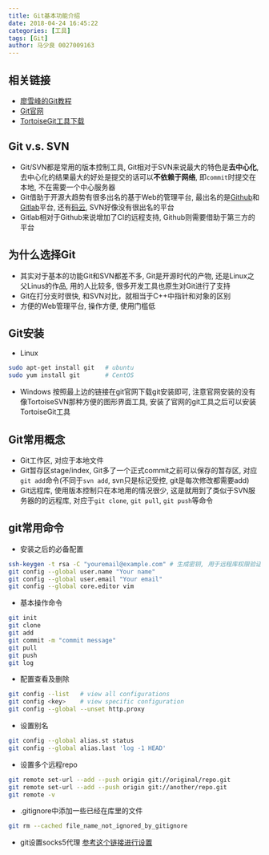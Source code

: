 ```yaml
---
title: Git基本功能介绍
date: 2018-04-24 16:45:22
categories: [工具]
tags: [Git]
author: 马少良 0027009163
---
```


## 相关链接
* [廖雪峰的Git教程](https://www.liaoxuefeng.com/wiki/0013739516305929606dd18361248578c67b8067c8c017b000)
* [Git官网](https://git-scm.com/)
* [TortoiseGit工具下载](https://tortoisegit.org/)

## Git v.s. SVN
* Git/SVN都是常用的版本控制工具, Git相对于SVN来说最大的特色是**去中心化**, 去中心化的结果最大的好处是提交的话可以**不依赖于网络**, 即`commit`时提交在本地, 不在需要一个中心服务器
* Git借助于开源大趋势有很多出名的基于Web的管理平台, 最出名的是[Github](https://github.com/)和[Gitlab](https://about.gitlab.com/)平台, 还有[码云](https://gitee.com/), SVN好像没有很出名的平台
* Gitlab相对于Github来说增加了CI的远程支持, Github则需要借助于第三方的平台

## 为什么选择Git
* 其实对于基本的功能Git和SVN都差不多, Git是开源时代的产物, 还是Linux之父Linus的作品, 用的人比较多, 很多开发工具也原生对Git进行了支持
* Git在打分支时很快, 和SVN对比，就相当于C++中指针和对象的区别
* 方便的Web管理平台, 操作方便, 使用门槛低

## Git安装
* Linux
```bash
sudo apt-get install git   # ubuntu
sudo yum install git       # CentOS
```

* Windows
按照最上边的链接在git官网下载git安装即可, 注意官网安装的没有像TortoiseSVN那种方便的图形界面工具, 安装了官网的git工具之后可以安装TortoiseGit工具

## Git常用概念
* Git工作区, 对应于本地文件
* Git暂存区stage/index, Git多了一个正式commit之前可以保存的暂存区, 对应`git add`命令(不同于`svn add`, svn只是标记受控, git是每次修改都需要add)
* Git远程库, 使用版本控制只在本地用的情况很少, 这是就用到了类似于SVN服务器的的远程库, 对应于`git clone`, `git pull`, `git push`等命令

## git常用命令
* 安装之后的必备配置
```bash
ssh-keygen -t rsa -C "youremail@example.com" # 生成密钥, 用于远程库权限验证, SVN的权限管理比Git要更精准一点
git config --global user.name "Your name"
git config --global user.email "Your email"
git config --global core.editor vim
```

* 基本操作命令
```bash
git init
git clone
git add
git commit -m "commit message"
git pull
git push
git log
```

* 配置查看及删除
```bash
git config --list   # view all configurations
git config <key>    # view specific configuration
git config --global --unset http.proxy
```

* 设置别名
```bash
git config --global alias.st status
git config --global alias.last 'log -1 HEAD'
```

* 设置多个远程repo
```bash
git remote set-url --add --push origin git://original/repo.git
git remote set-url --add --push origin git://another/repo.git
git remote -v
```

* .gitignore中添加一些已经在库里的文件
```bash
git rm --cached file_name_not_ignored_by_gitignore
```

* git设置socks5代理
[参考这个链接进行设置](http://www.afox.cc/archives/404)
